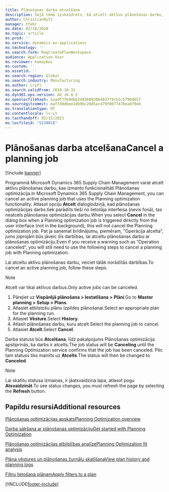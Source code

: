 ```yaml
---
title: Plānošanas darba atcelšana
description: Šajā tēmā izskaidrots, kā atcelt aktīvu plānošanas darbu, kas izmanto funkcionalitāti Plānošanas optimizācija.
author: ChristianRytt
manager: tfehr
ms.date: 02/18/2020
ms.topic: article
ms.prod: ''
ms.service: dynamics-ax-applications
ms.technology: ''
ms.search.form: ReqCreatePlanWorkspace
audience: Application User
ms.reviewer: kamaybac
ms.custom: ''
ms.assetid: ''
ms.search.region: Global
ms.search.industry: Manufacturing
ms.author: crytt
ms.search.validFrom: 2019-10-31
ms.dyn365.ops.version: AX 10.0.5
ms.openlocfilehash: 5aadf7fb94bb2d836892064837f9cb1c5790d657
ms.sourcegitcommit: eaf330dbee1db96c20d5ac479f007747bea079eb
ms.translationtype: HT
ms.contentlocale: lv-LV
ms.lasthandoff: 02/15/2021
ms.locfileid: "5238018"
---
```

# <a name="cancel-a-planning-job"></a><span data-ttu-id="e3347-103">Plānošanas darba atcelšana</span><span class="sxs-lookup"><span data-stu-id="e3347-103">Cancel a planning job</span></span>

[!include [banner](../../includes/banner.md)]

<span data-ttu-id="e3347-104">Programmā Microsoft Dynamics 365 Supply Chain Management varat atcelt aktīvu plānošanas darbu, kas izmanto funkcionalitāti Plānošanas optimizācija.</span><span class="sxs-lookup"><span data-stu-id="e3347-104">In Microsoft Dynamics 365 Supply Chain Management, you can cancel an active planning job that uses the Planning optimization functionality.</span></span> <span data-ttu-id="e3347-105">Atlasot opciju **Atcelt** dialoglodziņā, kad plānošanas optimizācijas darbs tiek parādīts tieši no lietotāja interfeisa (nevis fonā), tas neatcels plānošanas optimizācijas darbu.</span><span class="sxs-lookup"><span data-stu-id="e3347-105">When you select **Cancel** in the dialog box when a Planning optimization job is triggered directly from the user interface (not in the background), this will not cancel the Planning optimization job.</span></span> <span data-ttu-id="e3347-106">Pat ja saņemat brīdinājumu, piemēram, "Operācija atcelta", jums joprojām būs jāveic šīs darbības, lai atceltu plānošanas darbu ar plānošanas optimizāciju.</span><span class="sxs-lookup"><span data-stu-id="e3347-106">Even if you receive a warning such as “Operation canceled”, you will still need to use the following steps to cancel a planning job with Planning optimization.</span></span>


<span data-ttu-id="e3347-107">Lai atceltu aktīvu plānošanas darbu, veiciet tālāk norādītās darbības.</span><span class="sxs-lookup"><span data-stu-id="e3347-107">To cancel an active planning job, follow these steps.</span></span> 

> [!NOTE]
> <span data-ttu-id="e3347-108">Atcelt var tikai aktīvus darbus.</span><span class="sxs-lookup"><span data-stu-id="e3347-108">Only active jobs can be canceled.</span></span>

1. <span data-ttu-id="e3347-109">Pārejiet uz **Vispārējā plānošana \> Iestatīšana \> Plāni**.</span><span class="sxs-lookup"><span data-stu-id="e3347-109">Go to **Master planning \> Setup \> Plans**.</span></span>
2. <span data-ttu-id="e3347-110">Atlasiet atbilstošu plānu izpildes plānošanai.</span><span class="sxs-lookup"><span data-stu-id="e3347-110">Select an appropriate plan for the planning run.</span></span>
3. <span data-ttu-id="e3347-111">Atlasiet **Vēsture**.</span><span class="sxs-lookup"><span data-stu-id="e3347-111">Select **History**.</span></span>
4. <span data-ttu-id="e3347-112">Atlasīt plānošanas darbu, kuru atcelt.</span><span class="sxs-lookup"><span data-stu-id="e3347-112">Select the planning job to cancel.</span></span>
5. <span data-ttu-id="e3347-113">Atlasiet **Atcelt**.</span><span class="sxs-lookup"><span data-stu-id="e3347-113">Select **Cancel**.</span></span>

<span data-ttu-id="e3347-114">Darba statuss būs **Atcelšana**, līdz pakalpojums Plānošanas optimizācija apstiprinās, ka darbs ir atcelts.</span><span class="sxs-lookup"><span data-stu-id="e3347-114">The job status will be **Canceling** until the Planning Optimization service confirms that the job has been canceled.</span></span> <span data-ttu-id="e3347-115">Pēc tam statuss tiks mainīts uz **Atcelts**.</span><span class="sxs-lookup"><span data-stu-id="e3347-115">The status will then be changed to **Canceled**.</span></span>

> [!NOTE]
> <span data-ttu-id="e3347-116">Lai skatītu statusa izmaiņas, ir jāatsvaidzina lapa, atlasot pogu **Atsvaidzināt**.</span><span class="sxs-lookup"><span data-stu-id="e3347-116">To see status changes, you must refresh the page by selecting the **Refresh** button.</span></span>

## <a name="additional-resources"></a><span data-ttu-id="e3347-117">Papildu resursi</span><span class="sxs-lookup"><span data-stu-id="e3347-117">Additional resources</span></span>

[<span data-ttu-id="e3347-118">Plānošanas optimizācijas apskats</span><span class="sxs-lookup"><span data-stu-id="e3347-118">Planning Optimization overview</span></span>](planning-optimization-overview.md)

[<span data-ttu-id="e3347-119">Darba sākšana ar plānošanas optimizāciju</span><span class="sxs-lookup"><span data-stu-id="e3347-119">Get started with Planning Optimization</span></span>](get-started.md)

[<span data-ttu-id="e3347-120">Plānošanas optimizācijas atbilstības analīze</span><span class="sxs-lookup"><span data-stu-id="e3347-120">Planning Optimization fit analysis</span></span>](planning-optimization-fit-analysis.md)

[<span data-ttu-id="e3347-121">Plāna vēstures un plānošanas žurnālu skatīšana</span><span class="sxs-lookup"><span data-stu-id="e3347-121">View plan history and planning logs</span></span>](plan-history-logs.md)

[<span data-ttu-id="e3347-122">Filtru lietošana plānam</span><span class="sxs-lookup"><span data-stu-id="e3347-122">Apply filters to a plan</span></span>](plan-filters.md)


[!INCLUDE[footer-include](../../../includes/footer-banner.md)]